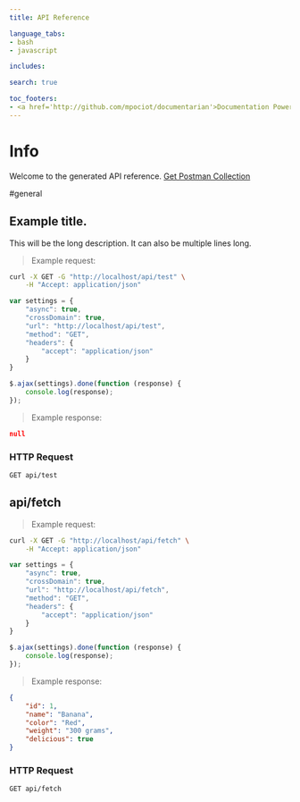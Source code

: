 ```yaml
---
title: API Reference

language_tabs:
- bash
- javascript

includes:

search: true

toc_footers:
- <a href='http://github.com/mpociot/documentarian'>Documentation Powered by Documentarian</a>
---
```

<!-- START_INFO -->
# Info

Welcome to the generated API reference.
[Get Postman Collection](http://localhost/docs/collection.json)

<!-- END_INFO -->

#general
<!-- START_0bef4e738c9d6720ad43b062015d1078 -->
## Example title.

This will be the long description.
It can also be multiple lines long.

> Example request:

```bash
curl -X GET -G "http://localhost/api/test" \
    -H "Accept: application/json"
```

```javascript
var settings = {
    "async": true,
    "crossDomain": true,
    "url": "http://localhost/api/test",
    "method": "GET",
    "headers": {
        "accept": "application/json"
    }
}

$.ajax(settings).done(function (response) {
    console.log(response);
});
```

> Example response:

```json
null
```

### HTTP Request
`GET api/test`


<!-- END_0bef4e738c9d6720ad43b062015d1078 -->

<!-- START_960a1b2b0f0f4dde8ce993307397f9c4 -->
## api/fetch

> Example request:

```bash
curl -X GET -G "http://localhost/api/fetch" \
    -H "Accept: application/json"
```

```javascript
var settings = {
    "async": true,
    "crossDomain": true,
    "url": "http://localhost/api/fetch",
    "method": "GET",
    "headers": {
        "accept": "application/json"
    }
}

$.ajax(settings).done(function (response) {
    console.log(response);
});
```

> Example response:

```json
{
    "id": 1,
    "name": "Banana",
    "color": "Red",
    "weight": "300 grams",
    "delicious": true
}
```

### HTTP Request
`GET api/fetch`


<!-- END_960a1b2b0f0f4dde8ce993307397f9c4 -->

